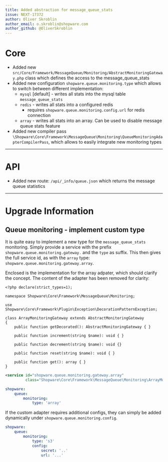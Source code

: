 ```yaml
---
title: Added abstraction for message_queue_stats
issue: NEXT-17372
author: Oliver Skroblin
author_email: o.skroblin@shopware.com
author_github: @OliverSkroblin
---
```

# Core
* Added new `src/Core/Framework/MessageQueue/Monitoring/AbstractMonitoringGateway.php` class which defines the access to the message_queue_stats
* Added new configuration `shopware.queue.monitoring.type` which allows to switch between different implementation:
    * `mysql` [default] - writes all stats into the mysql table `message_queue_stats`
    * `redis` - writes all stats into a configured redis 
        * requires `shopware.queue.monitoring.config.url` for redis connection
    * `array` - writes all stats into an array. Can be used to disable message queue stats feature
* Added new compiler pass `\Shopware\Core\Framework\MessageQueue\Monitoring\QueueMonitoringAdapterCompilerPass`, which allows to easily integrate new monitoring types
___
# API
* Added new route: `/api/_info/queue.json` which returns the message queue statistics
___
# Upgrade Information
## Queue monitoring - implement custom type
It is quite easy to implement a new type for the `message_queue_stats` monitoring.
Simply provide a service with the prefix `shopware.queue.monitoring.gateway.` and the `type` as suffix.
This then gives the full service id, as with the `array` type: `shopware.queue.monitoring.gateway.array`.

Enclosed is the implementation for the array adpater, which should clarify the concept. The content of the adapter has been removed for clarity:
```ArrayMonitoringGateway.php
<?php declare(strict_types=1);

namespace Shopware\Core\Framework\MessageQueue\Monitoring;

use Shopware\Core\Framework\Plugin\Exception\DecorationPatternException;

class ArrayMonitoringGateway extends AbstractMonitoringGateway
{
    public function getDecorated(): AbstractMonitoringGateway { }

    public function increment(string $name): void { }

    public function decrement(string $name): void {}

    public function reset(string $name): void { }

    public function get(): array { }
}
```

```services.xml
<service id="shopware.queue.monitoring.gateway.array" 
         class="Shopware\Core\Framework\MessageQueue\Monitoring\ArrayMonitoringGateway"/>
```

```shopware.yaml
shopware:
    queue:
        monitoring:
            type: 'array'
```

If the custom adapter requires additional configs, they can simply be added dynamically under `shopware.queue.monitoring.config`.
```shopware.yaml
shopware:
    queue:
        monitoring:
            type: 's3'
            config: 
                secret: '..'
                url: '...'
```
